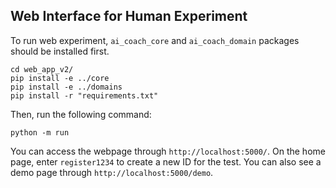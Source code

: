 ## Web Interface for Human Experiment

To run web experiment, `ai_coach_core` and `ai_coach_domain` packages should be installed first.
```
cd web_app_v2/
pip install -e ../core
pip install -e ../domains
pip install -r "requirements.txt"
```

Then, run the following command:
```
python -m run
```

You can access the webpage through `http://localhost:5000/`. On the home page, enter `register1234` to create a new ID for the test.
You can also see a demo page through `http://localhost:5000/demo`.
